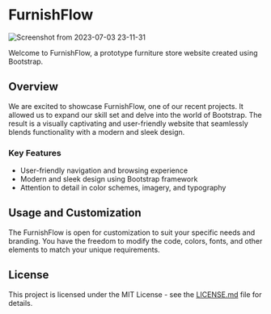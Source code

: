 # FurnishFlow
![Screenshot from 2023-07-03 23-11-31](https://github.com/mearashadowfax/FurnishFlow/assets/125820963/c8f622f0-2690-4cdc-9999-ff4b12d86e47)

Welcome to FurnishFlow, a prototype furniture store website created using Bootstrap.

## Overview
We are excited to showcase FurnishFlow, one of our recent projects. It allowed us to expand our skill set and delve into the world of Bootstrap. The result is a visually captivating and user-friendly website that seamlessly blends functionality with a modern and sleek design.

### Key Features
- User-friendly navigation and browsing experience
- Modern and sleek design using Bootstrap framework
- Attention to detail in color schemes, imagery, and typography


## Usage and Customization

The FurnishFlow is open for customization to suit your specific needs and branding. You have the freedom to modify the code, colors, fonts, and other elements to match your unique requirements.

## License
This project is licensed under the MIT License - see the [LICENSE.md](https://github.com/mearashadowfax/FurnishFlow/blob/main/LICENSE) file for details.
